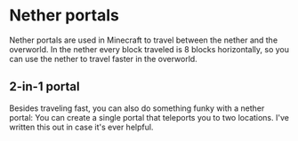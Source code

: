 # Nether portals

Nether portals are used in Minecraft to travel between the nether and the overworld. In the nether every block traveled is 8 blocks horizontally, so you can use the nether to travel faster in the overworld.

## 2-in-1 portal

Besides traveling fast, you can also do something funky with a nether portal: You can create a single portal that teleports you to two locations. I've written this out in case it's ever helpful.

